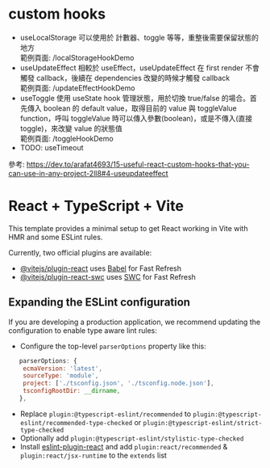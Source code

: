 # custom hooks

- useLocalStorage 可以使用於 計數器、toggle 等等，重整後需要保留狀態的地方  
  範例頁面: /localStorageHookDemo
- useUpdateEffect 相較於 useEffect，useUpdateEffect 在 first render 不會觸發 callback，後續在 dependencies 改變的時候才觸發 callback  
  範例頁面: /updateEffectHookDemo
- useToggle 使用 useState hook 管理狀態，用於切換 true/false 的場合。首先傳入 boolean 的 default value，取得目前的 value 與 toggleValue function，呼叫 toggleValue 時可以傳入參數(boolean)，或是不傳入(直接 toggle)，來改變 value 的狀態值  
  範例頁面: /toggleHookDemo
- TODO: useTimeout

參考: https://dev.to/arafat4693/15-useful-react-custom-hooks-that-you-can-use-in-any-project-2ll8#4-useupdateeffect

# React + TypeScript + Vite

This template provides a minimal setup to get React working in Vite with HMR and some ESLint rules.

Currently, two official plugins are available:

- [@vitejs/plugin-react](https://github.com/vitejs/vite-plugin-react/blob/main/packages/plugin-react/README.md) uses [Babel](https://babeljs.io/) for Fast Refresh
- [@vitejs/plugin-react-swc](https://github.com/vitejs/vite-plugin-react-swc) uses [SWC](https://swc.rs/) for Fast Refresh

## Expanding the ESLint configuration

If you are developing a production application, we recommend updating the configuration to enable type aware lint rules:

- Configure the top-level `parserOptions` property like this:

```js
   parserOptions: {
    ecmaVersion: 'latest',
    sourceType: 'module',
    project: ['./tsconfig.json', './tsconfig.node.json'],
    tsconfigRootDir: __dirname,
   },
```

- Replace `plugin:@typescript-eslint/recommended` to `plugin:@typescript-eslint/recommended-type-checked` or `plugin:@typescript-eslint/strict-type-checked`
- Optionally add `plugin:@typescript-eslint/stylistic-type-checked`
- Install [eslint-plugin-react](https://github.com/jsx-eslint/eslint-plugin-react) and add `plugin:react/recommended` & `plugin:react/jsx-runtime` to the `extends` list
